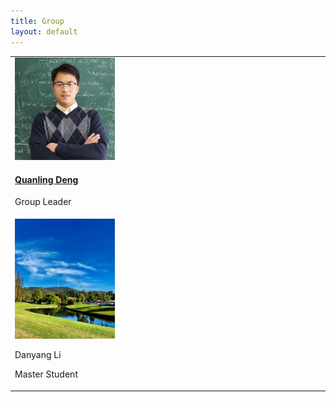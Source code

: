 ```yaml
---
title: Group
layout: default
---
```



<table class="fixed">
  <col width="200"/>
  <col width="200"/>
  <col width="200"/>
  <tr>
    <td> <!-- Quanling Deng -->
        <div class="card" style="width: 10rem;">
          <a href="https://quanlingdeng.github.io" title="" class="card-image hover-overlay" target="_blank">
          <img src="images/QuanlingDeng.jpg" alt="" class="img-responsive">
          </a>  
          <div class="card-text">
            <h4><a href="https://quanlingdeng.github.io" target="_blank">Quanling Deng</a></h4>
            <div class="card-desription">
              <p>Group Leader</p>
            </div>
          </div>
        </div>
    </td>
 </tr>
  
 <tr>
    <td> <!-- Danyang Li -->
        <div class="card" style="width: 10rem;">
          <a href="" title="" class="card-image hover-overlay" target="_blank">
          <img src="images/bg.jpg" alt="" class="img-responsive">
          </a>  
          <div class="card-text">
            <p>Danyang Li</p>
            <!-- <h4><a href="" target="_blank">Danyang Li</a></h4> -->
            <div class="card-desription">
              <p>Master Student</p>
            </div>
          </div>
        </div>
    </td>
 </tr>
</table> 
